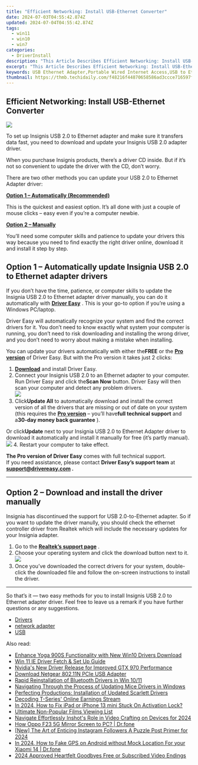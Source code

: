 ```yaml
---
title: "Efficient Networking: Install USB-Ethernet Converter"
date: 2024-07-03T04:55:42.874Z
updated: 2024-07-04T04:55:42.874Z
tags:
  - win11
  - win10
  - win7
categories:
  - DriverInstall
description: "This Article Describes Efficient Networking: Install USB-Ethernet Converter"
excerpt: "This Article Describes Efficient Networking: Install USB-Ethernet Converter"
keywords: USB Ethernet Adapter,Portable Wired Internet Access,USB to Ethernet Converter,Wireless Network Extension via USB,USB Ethernet Solution for Connectivity Issues,Budget-Friendly USB Networking Device,Compact Ethernet Port Adapter
thumbnail: https://thmb.techidaily.com/f48216f44870658586ad3ccce716597fb01e77f0820fb3295ce715c935d7c91e.jpg
---
```


## Efficient Networking: Install USB-Ethernet Converter

![](https://images.drivereasy.com/wp-content/uploads/2020/12/6233049_sd.jpg)

 To set up Insignis USB 2.0 to Ethernet adapter and make sure it transfers data fast, you need to download and update your Insignis USB 2.0 adapter driver.

 When you purchase Insignis products, there’s a driver CD inside. But if it’s not so convenient to update the driver with the CD, don’t worry.

 There are two other methods you can update your USB 2.0 to Ethernet Adapter driver:

[**Option 1 – Automatically (Recommended)**](#method1)

 This is the quickest and easiest option. It’s all done with just a couple of mouse clicks – easy even if you’re a computer newbie.

[**Option 2 – Manually**](#method2)

 You’ll need some computer skills and patience to update your drivers this way because you need to find exactly the right driver online, download it and install it step by step.

## Option 1 – Automatically update Insignia USB 2.0 to Ethernet adapter drivers

 If you don’t have the time, patience, or computer skills to update the Insignia USB 2.0 to Ethernet adapter driver manually, you can do it automatically with **[Driver Easy](https://tools.techidaily.com/drivereasy/download/)**  . This is your go-to option if you’re using a Windows PC/laptop.

 Driver Easy will automatically recognize your system and find the correct drivers for it. You don’t need to know exactly what system your computer is running, you don’t need to risk downloading and installing the wrong driver, and you don’t need to worry about making a mistake when installing.

 You can update your drivers automatically with either the**FREE** or the **[Pro version](https://tools.techidaily.com/drivereasy/download/)**  of Driver Easy. But with the Pro version it takes just 2 clicks:

1. **[Download](https://tools.techidaily.com/drivereasy/download/)**  and install Driver Easy.
2. Connect your Insignis USB 2.0 to an Ethernet adapter to your computer. Run Driver Easy and click the**Scan Now** button. Driver Easy will then scan your computer and detect any problem drivers.  
![](https://images.drivereasy.com/wp-content/uploads/2020/12/Scan-now.jpg)
3. Click**Update All** to automatically download and install the correct version of all the drivers that are missing or out of date on your system (this requires the **[Pro version](https://tools.techidaily.com/drivereasy/download/)**  – you’ll have**full technical support** and a**30-day money back guarantee** ).  

 Or click**Update** next to your Insignia USB 2.0 to Ethernet Adapter driver to download it automatically and install it manually for free (it’s partly manual).  
![](https://images.drivereasy.com/wp-content/uploads/2020/12/update-driver-1.jpg)
4. Restart your computer to take effect.

**The Pro version of Driver Easy** comes with full technical support.  
 If you need assistance, please contact **Driver Easy’s support team** at **[support@drivereasy.com](mailto:support@drivereasy.com) .**

---

## Option 2 – Download and install the driver manually

 Insignia has discontinued the support for USB 2.0-to-Ethernet adapter. So if you want to update the driver manully, you should check the ethernet controller driver from Realtek which will include the necessary updates for your Insignia adapter.

1. Go to the [**Realtek’s support page**](https://www.realtek.com/en/component/zoo/category/network-interface-controllers-10-100-1000m-gigabit-ethernet-usb-3-0-software) .
2. Choose your operating system and click the download button next to it.  
![](https://images.drivereasy.com/wp-content/uploads/2020/12/realtek-driver-download.jpg)
3. Once you’ve downloaded the correct drivers for your system, double-click the downloaded file and follow the on-screen instructions to install the driver.

---

 So that’s it — two easy methods for you to install Insignis USB 2.0 to Ethernet adapter driver. Feel free to leave us a remark if you have further questions or any suggestions.

* [Drivers](https://tools.techidaily.com/drivereasy/download/)
* [network adapter](https://tools.techidaily.com/drivereasy/download/)
* [USB](https://store.drivereasy.com/order/cart.php?PRODS=4731822&QTY=1&AFFILIATE=108875)

<ins class="adsbygoogle"
     style="display:block"
     data-ad-format="autorelaxed"
     data-ad-client="ca-pub-7571918770474297"
     data-ad-slot="1223367746"></ins>



<ins class="adsbygoogle"
     style="display:block"
     data-ad-client="ca-pub-7571918770474297"
     data-ad-slot="8358498916"
     data-ad-format="auto"
     data-full-width-responsive="true"></ins>

<span class="atpl-alsoreadstyle">Also read:</span>
<div><ul>
<li><a href="https://driver-install.techidaily.com/enhance-yoga-900s-functionality-with-new-win10-drivers-download/"><u>Enhance Yoga 900S Functionality with New Win10 Drivers Download</u></a></li>
<li><a href="https://driver-install.techidaily.com/win-11-ie-driver-fetch-and-set-up-guide/"><u>Win 11 IE Driver Fetch & Set Up Guide</u></a></li>
<li><a href="https://driver-install.techidaily.com/nvidias-new-driver-release-for-improved-gtx-970-performance/"><u>Nvidia's New Driver Release for Improved GTX 970 Performance</u></a></li>
<li><a href="https://driver-install.techidaily.com/download-netgear-80211n-pcie-usb-adapter/"><u>Download Netgear 802.11N PCIe USB Adapter</u></a></li>
<li><a href="https://driver-install.techidaily.com/rapid-reinstallation-of-bluetooth-drivers-in-win-1011/"><u>Rapid Reinstallation of Bluetooth Drivers in Win 10/11</u></a></li>
<li><a href="https://driver-install.techidaily.com/navigating-through-the-process-of-updating-mice-drivers-in-windows/"><u>Navigating Through the Process of Updating Mice Drivers in Windows</u></a></li>
<li><a href="https://driver-install.techidaily.com/perfecting-productions-installation-of-updated-scarlett-drivers/"><u>Perfecting Productions: Installation of Updated Scarlett Drivers</u></a></li>
<li><a href="https://youtube-clips.techidaily.com/decoding-t-series-online-earnings-stream/"><u>Decoding T-Series' Online Earnings Stream</u></a></li>
<li><a href="https://activate-lock.techidaily.com/in-2024-how-to-fix-ipad-or-iphone-13-mini-stuck-on-activation-lock-by-drfone-ios/"><u>In 2024, How to Fix iPad or iPhone 13 mini Stuck On Activation Lock?</u></a></li>
<li><a href="https://youtube-video-recordings.techidaily.com/ultimate-non-popular-films-viewing-list/"><u>Ultimate Non-Popular Films Viewing List</u></a></li>
<li><a href="https://fox-friendly.techidaily.com/navigate-effortlessly-inshots-role-in-video-crafting-on-devices-for-2024/"><u>Navigate Effortlessly  Inshot's Role in Video Crafting on Devices for 2024</u></a></li>
<li><a href="https://screen-mirror.techidaily.com/how-oppo-f23-5g-mirror-screen-to-pc-drfone-by-drfone-android/"><u>How Oppo F23 5G Mirror Screen to PC? | Dr.fone</u></a></li>
<li><a href="https://instagram-clips.techidaily.com/new-the-art-of-enticing-instagram-followers-a-puzzle-post-primer-for-2024/"><u>[New] The Art of Enticing Instagram Followers  A Puzzle Post Primer for 2024</u></a></li>
<li><a href="https://android-location.techidaily.com/in-2024-how-to-fake-gps-on-android-without-mock-location-for-your-xiaomi-14-drfone-by-drfone-virtual/"><u>In 2024, How to Fake GPS on Android without Mock Location For your Xiaomi 14 | Dr.fone</u></a></li>
<li><a href="https://some-knowledge.techidaily.com/2024-approved-heartfelt-goodbyes-free-or-subscribed-video-endings/"><u>2024 Approved  Heartfelt Goodbyes  Free or Subscribed Video Endings</u></a></li>
</ul></div>
